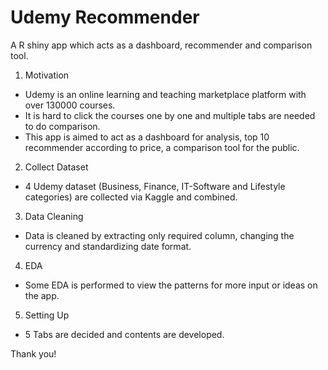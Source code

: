 # Udemy Recommender
A R shiny app which acts as a dashboard, recommender and comparison tool.

1. Motivation
- Udemy is an online learning and teaching marketplace platform with over 130000 courses.
- It is hard to click the courses one by one and multiple tabs are needed to do comparison.
- This app is aimed to act as a dashboard for analysis, top 10 recommender according to price, a comparison tool for the public.

2. Collect Dataset
- 4 Udemy dataset (Business, Finance, IT-Software and Lifestyle categories) are collected via Kaggle and combined.

3. Data Cleaning
- Data is cleaned by extracting only required column, changing the currency and standardizing date format.

4. EDA
- Some EDA is performed to view the patterns for more input or ideas on the app.

5. Setting Up
- 5 Tabs are decided and contents are developed.

Thank you!
